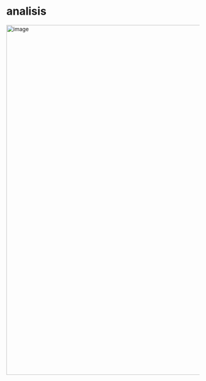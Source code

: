 # analisis
<img width="1897" height="914" alt="image" src="https://github.com/user-attachments/assets/48401717-c542-445b-a173-004289398e0a" />
